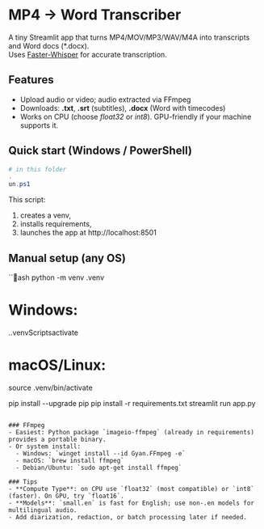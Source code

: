 # MP4 → Word Transcriber

A tiny Streamlit app that turns MP4/MOV/MP3/WAV/M4A into transcripts and Word docs (\*.docx).  
Uses [Faster-Whisper](https://github.com/SYSTRAN/faster-whisper) for accurate transcription.

## Features
- Upload audio or video; audio extracted via FFmpeg
- Downloads: **.txt**, **.srt** (subtitles), **.docx** (Word with timecodes)
- Works on CPU (choose *float32* or *int8*). GPU-friendly if your machine supports it.

## Quick start (Windows / PowerShell)
```powershell
# in this folder
.un.ps1
```

This script:
1) creates a venv,  
2) installs requirements,  
3) launches the app at http://localhost:8501

## Manual setup (any OS)
``ash
python -m venv .venv
# Windows:
..venvScriptsactivate
# macOS/Linux:
source .venv/bin/activate

pip install --upgrade pip
pip install -r requirements.txt
streamlit run app.py
```

### FFmpeg
- Easiest: Python package `imageio-ffmpeg` (already in requirements) provides a portable binary.
- Or system install:
  - Windows: `winget install --id Gyan.FFmpeg -e`
  - macOS: `brew install ffmpeg`
  - Debian/Ubuntu: `sudo apt-get install ffmpeg`

### Tips
- **Compute Type**: on CPU use `float32` (most compatible) or `int8` (faster). On GPU, try `float16`.
- **Models**: `small.en` is fast for English; use non-.en models for multilingual audio.
- Add diarization, redaction, or batch processing later if needed.

